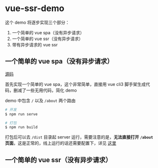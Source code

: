 # vue-ssr-demo

这个 demo 将逐步实现三个部分：

1. 一个简单的 vue spa（没有异步请求）
2. 一个简单的 vue ssr（没有异步请求）
3. 带有异步请求的 vue ssr

## 一个简单的 vue spa（没有异步请求）

[源码](https://github.com/vue-demo-space/vue-ssr-demo/tree/4251918dd2cdc2411e69cc264a516cbfba7d6ec7)

首先实现一个简单的 vue spa，这个非常简单，直接用 vue cli3 脚手架生成代码，删减了一些无用代码，简化 demo

demo 中包含 `/` 以及 `/about` 两个路由

```bash
# 开发 
$ npm run serve

# 打包
$ npm run build
```

打包后可以去 `/dist` 目录起 server 运行，需要注意的是，**无法直接打开 `/about` 页面**，这是正常的，线上运行的话还需要配置下，详见 [这里](https://router.vuejs.org/zh/guide/essentials/history-mode.html#%E5%90%8E%E7%AB%AF%E9%85%8D%E7%BD%AE%E4%BE%8B%E5%AD%90)

## 一个简单的 vue ssr（没有异步请求）

